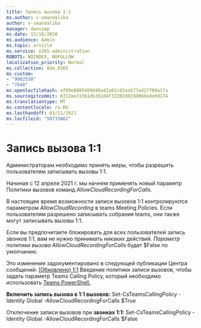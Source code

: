 ```yaml
---
title: Запись вызова 1:1
ms.author: v-smandalika
author: v-smandalika
manager: dansimp
ms.date: 12/18/2020
ms.audience: Admin
ms.topic: article
ms.service: o365-administration
ROBOTS: NOINDEX, NOFOLLOW
localization_priority: Normal
ms.collection: Adm_O365
ms.custom:
- "9002530"
- "7648"
ms.openlocfilehash: af09e8805409446a42a62c82aa577ad27f09a17a
ms.sourcegitcommit: 6312ee31561db36104f32282d019d069ede69174
ms.translationtype: MT
ms.contentlocale: ru-RU
ms.lasthandoff: 03/11/2021
ms.locfileid: "50733862"
---
```

# <a name="11-call-recording"></a>Запись вызова 1:1

Администраторам необходимо принять меры, чтобы разрешить пользователям записывать вызовы 1:1.
 
Начиная с 12 апреля 2021 г. мы начнем применять новый параметр Политики вызовов команд *AllowCloudRecordingForCalls.* 

В настоящее время возможности записи вызовов 1:1 контролируются параметром *AllowCloudRecording* в teams Meeting Policies. Если пользователям разрешено записывать собрания teams, они также могут записывать вызовы 1:1.

Если вы предпочитаете блокировать для всех пользователей запись звонков 1:1, вам не нужно принимать никаких действий. *Параметр политики вызова AllowCloudRecordingForCalls* будет $False по умолчанию.

Это изменение задокументировано в следующей публикации Центра сообщений: [(Обновлено) 1:1](https://portal.microsoft.com/Adminportal/Home?ref=MessageCenter/:/messages/MC238796) Введение политики записи вызовов, чтобы задать параметр Teams Calling Policy, который необходимо использовать [Teams PowerShell.](https://docs.microsoft.com/microsoftteams/teams-powershell-install)

**Включить запись вызова в 1:1 вызовов:** Set-CsTeamsCallingPolicy -Identity Global -AllowCloudRecordingForCalls $True

Отключение записи вызовов при **звонках 1:1:** Set-CsTeamsCallingPolicy -Identity Global -AllowCloudRecordingForCalls $False

